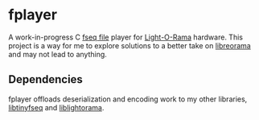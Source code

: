 # fplayer
A work-in-progress C [fseq file](http://github.com/Cryptkeeper/fseq-file-format) player for 
[Light-O-Rama](https://lightorama.com) hardware. This project is a way for me to explore solutions to a 
better take on [libreorama](https://github.com/Cryptkeeper/libreorama) and may not lead to anything.

## Dependencies
fplayer offloads deserialization and encoding work to my other libraries, 
[libtinyfseq](https://github.com/Cryptkeeper/libtinyfseq) and 
[liblightorama](https://github.com/Cryptkeeper/liblightorama).
